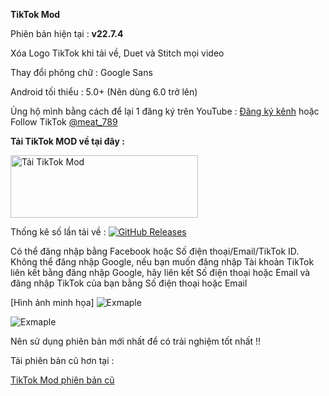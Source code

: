 **TikTok Mod**

Phiên bản hiện tại : **v22.7.4**

Xóa Logo TikTok khi tải về, Duet và Stitch mọi video

Thay đổi phông chữ : Google Sans

Android tối thiểu : 5.0+ (Nên dùng 6.0 trở lên)

Ủng hộ mình bằng cách để lại 1 đăng ký trên YouTube : [Đăng ký kênh](https://youtube.com/cuynudtw) hoặc Follow TikTok [@meat_789](https://tiktok.com/@meat_789)

**Tải TikTok MOD về tại đây :**

<a href="https://github.com/cuynu/TikTok-Mod/releases/download/22.7.4/TikTok.22.7.4.apk">
<img alt="Tải TikTok Mod" src="https://files.catbox.moe/qyje1w.png" width="300" height="100" />
</a>


Thống kê số lần tải về :
[![GitHub Releases](https://img.shields.io/github/downloads/cuynu/tiktok-mod/latest/total?logo=github)](https://github.com/cuynu/tiktok-mod/releases)

Có thể đăng nhập bằng Facebook hoặc Số điện thoại/Email/TikTok ID.
Không thể đăng nhập Google, nếu bạn muốn đăng nhập Tài khoản TikTok liên kết bằng đăng nhập Google, hãy liên kết Số điện thoại hoặc Email và đăng nhập TikTok của bạn bằng Số điện thoại hoặc Email

[Hình ảnh minh họa]
![Exmaple](https://files.catbox.moe/c6bpiu.png)

![Exmaple](https://files.catbox.moe/fvap3b.png)

Nên sử dụng phiên bản mới nhất để có trải nghiệm tốt nhất !!

Tải phiên bản cũ hơn tại :

 [TikTok Mod phiên bản cũ](https://github.com/cuynu/tiktok-mod/releases)
